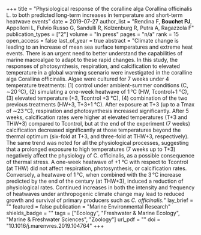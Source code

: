 +++
title = "Physiological response of the coralline alga Corallina officinalis L. to both predicted long-term increases in temperature and short-term heatwave events"
date = 2019-07-27
author_list = "Rendina F, <b>Bouchet PJ</b>, Appolloni L, Fulvio Russo G, Sandulli R, Kolzenburg R, Putra A, Ragazzola F"
publication_types = ["2"]
volume = "In press"
pages = "n/a"
rank = 15
open_access = false
last_of_year = true
abstract = "Climate change is leading to an increase of mean sea surface temperatures and extreme heat events. There is an urgent need to better understand the capabilities of marine macroalgae to adapt to these rapid changes. In this study, the responses of photosynthesis, respiration, and calcification to elevated temperature in a global warming scenario were investigated in the coralline alga Corallina officinalis. Algae were cultured for 7 weeks under 4 temperature treatments: (1) control under ambient-summer conditions (C, ∼20 °C), (2) simulating a one-week heatwave of 1 °C (HW, Tcontrol+1 °C), (3) elevated temperature (+3, Tcontrol +3 °C), (4) combination of the two previous treatments (HW+3, T+3+1 °C). After exposure at T+3 (up to a Tmax of ∼23 °C), respiration and photosynthesis increased significantly. After 5 weeks, calcification rates were higher at elevated temperatures (T+3 and THW+3) compared to Tcontrol, but at the end of the experiment (7 weeks) calcification decreased significantly at those temperatures beyond the thermal optimum (six-fold at T+3, and three-fold at THW+3, respectively). The same trend was noted for all the physiological processes, suggesting that a prolonged exposure to high temperatures (7 weeks up to T+3) negatively affect the physiology of C. officinalis, as a possible consequence of thermal stress. A one-week heatwave of +1 °C with respect to Tcontrol (at THW) did not affect respiration, photosynthesis, or calcification rates. Conversely, a heatwave of 1 °C, when combined with the 3 °C increase predicted by the end of the century (at THW+3), induced a reduction of physiological rates. Continued increases in both the intensity and frequency of heatwaves under anthropogenic climate change may lead to reduced growth and survival of primary producers such as <em>C. officinalis.</em>"
lay_brief = "" 
featured = false
publication = "Marine Environmental Research"
shields_badge = ""
tags = ["Ecology", "Freshwater & Marine Ecology", "Marine & Freshwater Sciences", "Zoology"]
url_pdf = ""
doi = "10.1016/j.marenvres.2019.104764"
+++

